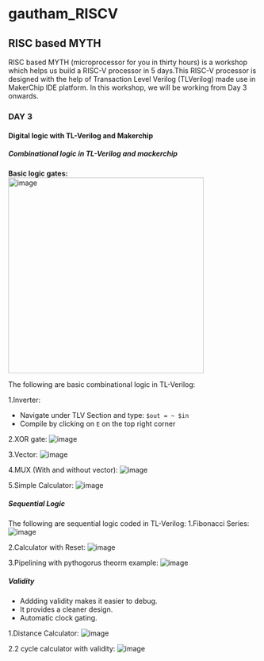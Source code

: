 # gautham_RISCV
## RISC based MYTH
RISC based MYTH (microprocessor for you in thirty hours) is a workshop which helps us build a RISC-V processor in 5 days.This RISC-V processor is designed with the help of Transaction Level Verilog (TLVerilog) made use in MakerChip IDE platform.
In this workshop, we will be working from Day 3 onwards.
### DAY 3
#### Digital logic with TL-Verilog and Makerchip
##### Combinational logic in TL-Verilog and mackerchip
**Basic logic gates:**
 <img width="394" alt="image" src="https://github.com/GauthamMulay/RISC_V/assets/113660503/88559464-a01e-46b7-b5a7-918a1fa3c014">
 
The following are basic combinational logic in TL-Verilog:

1.Inverter:
  - Navigate under TLV Section and type:
        ```$out = ~ $in```
  - Compile by clicking on ``` E ``` on the top right corner
    
2.XOR gate:
 ![image](https://github.com/GauthamMulay/RISC_V/assets/113660503/031ca215-248d-4c0b-b6d9-84d0b679a1a5)

3.Vector:
  ![image](https://github.com/GauthamMulay/RISC_V/assets/113660503/c201c800-097b-41a3-9210-b2ebe83c5156)

4.MUX (With and without vector):
![image](https://github.com/GauthamMulay/RISC_V/assets/113660503/198a8782-1fcf-41ca-8c65-226fb32771c7)

5.Simple Calculator:
![image](https://github.com/GauthamMulay/RISC_V/assets/113660503/dd6a50b0-a468-4d0b-a3b1-9d2f62ca2a72)

##### Sequential Logic
The following are sequential logic coded in TL-Verilog:
1.Fibonacci Series:
![image](https://github.com/GauthamMulay/RISC_V/assets/113660503/deaee09c-d307-432c-8719-1a83acf71cb8)

2.Calculator with Reset:
![image](https://github.com/GauthamMulay/RISC_V/assets/113660503/e9e0a169-d35f-41c9-87c9-5fc0c133ff16)

3.Pipelining with pythogorus theorm example:
![image](https://github.com/GauthamMulay/RISC_V/assets/113660503/c5f4a64b-3917-4cfd-b55f-1c61aaa04906)

##### Validity
* Addding validity makes it easier to debug.
* It provides a cleaner design.
* Automatic clock gating.

1.Distance Calculator:
![image](https://github.com/GauthamMulay/RISC_V/assets/113660503/20f22318-ccc5-4b11-8d32-42efbfc700b7)

2.2 cycle calculator with validity:
![image](https://github.com/GauthamMulay/RISC_V/assets/113660503/13023f41-821b-455b-9e4f-c8de5f11997f)

  


